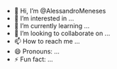 - 👋 Hi, I’m @AlessandroMeneses
- 👀 I’m interested in ...
- 🌱 I’m currently learning ...
- 💞️ I’m looking to collaborate on ...
- 📫 How to reach me ...
- 😄 Pronouns: ...
- ⚡ Fun fact: ...

<!---
AlessandroMeneses/AlessandroMeneses is a ✨ special ✨ repository because its `README.md` (this file) appears on your GitHub profile.
You can click the Preview link to take a look at your changes.
--->
